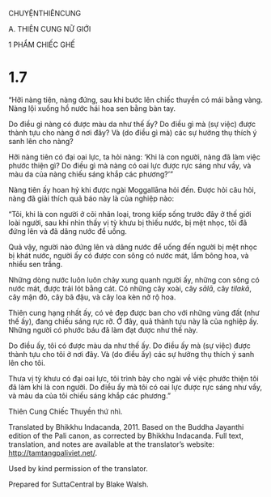 CHUYỆNTHIÊNCUNG

A. THIÊN CUNG NỮ GIỚI

1 PHẨM CHIẾC GHẾ

# 1.7

“Hỡi nàng tiên, nàng đứng, sau khi bước lên chiếc thuyền có mái bằng vàng. Nàng lội xuống hồ nước hái hoa sen bằng bàn tay.

Do điều gì nàng có được màu da như thế ấy? Do điều gì mà (sự việc) được thành tựu cho nàng ở nơi đây? Và (do điều gì mà) các sự hưởng thụ thích ý sanh lên cho nàng?

Hỡi nàng tiên có đại oai lực, ta hỏi nàng: ‘Khi là con người, nàng đã làm việc phước thiện gì? Do điều gì mà nàng có oai lực được rực sáng như vầy, và màu da của nàng chiếu sáng khắp các phương?’”

Nàng tiên ấy hoan hỷ khi được ngài Moggallāna hỏi đến. Ðược hỏi câu hỏi, nàng đã giải thích quả báo này là của nghiệp nào:

“Tôi, khi là con người ở cõi nhân loại, trong kiếp sống trước đây ở thế giới loài người, sau khi nhìn thấy vị tỳ khưu bị thiếu nước, bị mệt nhọc, tôi đã đứng lên và đã dâng nước để uống.

Quả vậy, người nào đứng lên và dâng nước để uống đến người bị mệt nhọc bị khát nước, người ấy có được con sông có nước mát, lắm bông hoa, và nhiều sen trắng.

Những dòng nước luôn luôn chảy xung quanh người ấy, những con sông có nước mát, được trải lót bằng cát. Có những cây xoài, cây _sālā_, cây _tilakā_, cây mận đỏ, cây bã đậu, và cây loa kèn nở rộ hoa.

Thiên cung hạng nhất ấy, có vẻ đẹp được ban cho với những vùng đất (như thế ấy), đang chiếu sáng rực rỡ. Ở đây, quả thành tựu này là của nghiệp ấy. Những người có phước báu đã làm đạt được như thế này.

Do điều ấy, tôi có được màu da như thế ấy. Do điều ấy mà (sự việc) được thành tựu cho tôi ở nơi đây. Và (do điều ấy) các sự hưởng thụ thích ý sanh lên cho tôi.

Thưa vị tỳ khưu có đại oai lực, tôi trình bày cho ngài về việc phước thiện tôi đã làm khi là con người. Do điều ấy mà tôi có oai lực được rực sáng như vầy, và màu da của tôi chiếu sáng khắp các phương.”

Thiên Cung Chiếc Thuyền thứ nhì.

Translated by Bhikkhu Indacanda, 2011. Based on the Buddha Jayanthi edition of the Pali canon, as corrected by Bhikkhu Indacanda. Full text, translation, and notes are available at the translator’s website: http://tamtangpaliviet.net/.

Used by kind permission of the translator.

Prepared for SuttaCentral by Blake Walsh.